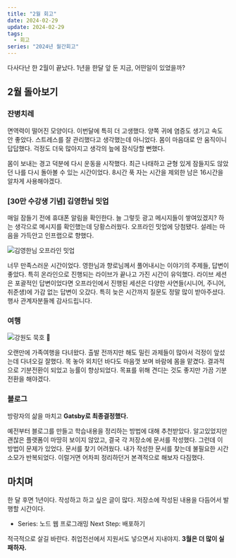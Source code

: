 ```yaml
---
title: "2월 회고"
date: 2024-02-29
update: 2024-02-29
tags:
  - 회고
series: "2024년 월간회고"
---
```


다사다난 한 2월이 끝났다. 1년을 한달 앞 둔 지금, 어떤일이 있었을까?

## 2월 돌아보기

### 잔병치레

면역력이 떨어진 모양이다. 이번달에 특히 더 고생했다. 양쪽 귀에 염증도 생기고 속도 안 좋았다. 스트레스를 잘 관리했다고 생각했는데 아니었다.
몸이 마음대로 안 움직이니 답답했다. 걱정도 더욱 많아지고 생각의 늪에 잠식당할 뻔했다.

몸이 보내는 경고 덕분에 다시 운동을 시작했다. 최근 나태하고 균형 있게 잠들지도 않았던 나를 다시 돌아볼 수 있는 시간이었다.
8시간 푹 자는 시간을 제외한 남은 16시간을 알차게 사용해야겠다.

### [30만 수강생 기념] 김영한님 밋업

매일 잠들기 전에 휴대폰 알림을 확인한다. 늘 그렇듯 광고 메시지들이 쌓여있겠지? 하는 생각으로 메시지를 확인했는데 당황스러웠다. 오프라인 밋업에 당첨됐다.
설레는 마음을 가득안고 인프랩으로 향했다.

![김영한님 오프라인 밋업](images/inflearn-meet-up.png)

너무 만족스러운 시간이었다. 영한님과 향로님께서 풀어내시는 이야기의 주제들, 답변이 좋았다. 특히 온라인으로 진행되는 라이브가 끝나고 가진 시간이 유익했다.
라이브 세션은 포괄적인 답변이었다면 오프라인에서 진행된 세션은 다양한 사연들(시니어, 주니어, 취준생)에 가감 없는 답변이 오갔다.
특히 늦은 시간까지 질문도 정말 많이 받아주셨다. 행사 관계자분들께 감사드립니다.

### 여행

![강원도 묵호 🌅](images/sunset.png)

오랜만에 가족여행을 다녀왔다. 출발 전까지만 해도 밀린 과제들이 많아서 걱정이 앞섰는데 다녀오길 잘했다. 목 놓아 외치던 바다도 마음껏 보며 바람에 몸을 맡겼다.
결과적으로 기분전환이 되었고 능률이 향상되었다. 목표를 위해 견디는 것도 좋지만 가끔 기분전환을 해야겠다.

### 블로그

방랑자의 삶을 마치고 **Gatsby로 최종결정했다.**

예전부터 블로그를 만들고 학습내용을 정리하는 방법에 대해 추천받았다. 알고있었지만 괜찮은 플랫폼이 마땅히 보이지 않았고, 결국 각 저장소에 문서를 작성했다.
그런데 이 방법이 문제가 있었다. 문서를 찾기 어려웠다. 내가 작성한 문서를 찾는데 불필요한 시간 소모가 반복되었다. 이럴거면 어차피 정리하던거 본격적으로 해보자 다짐했다.

## 마치며

한 달 후면 1년이다. 작성하고 하고 싶은 글이 많다. 저장소에 작성된 내용을 다듬어서 발행할 시간이다.

* Series: 노드 웹 프로그래밍 Next Step: 배포하기

적극적으로 살길 바란다. 취업전선에서 지원서도 넣으면서 지내야지. **3월은 더 많이 실패하자.**
